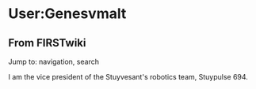 # User:Genesvmalt

## From FIRSTwiki

Jump to: navigation, search

I am the vice president of the Stuyvesant's robotics team, Stuypulse 694.
